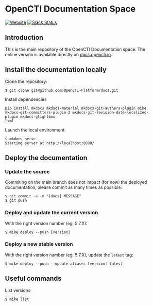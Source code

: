 # OpenCTI Documentation Space

[![Website](https://img.shields.io/badge/website-opencti.io-blue.svg)](https://www.opencti.io)
[![Slack Status](https://img.shields.io/badge/slack-3K%2B%20members-4A154B)](https://community.filigran.io)

## Introduction

This is the main repository of the OpenCTI Documentation space. The online version is available directly on [docs.opencti.io](https://docs.opencti.io).

## Install the documentation locally

Clone the repository:
```
$ git clone git@github.com:OpenCTI-Platform/docs.git
```

Install dependencies
```
pip install mkdocs mkdocs-material mkdocs-git-authors-plugin mike mkdocs-git-committers-plugin-2 mkdocs-git-revision-date-localized-plugin mkdocs-glightbox 
lxml
```

Launch the local environment:
```
$ mkdocs serve
Starting server at http://localhost:8000/
```

## Deploy the documentation

### Update the source

Commiting on the main branch does not impact (for now) the deployed documentation, please commit as many times as possible:
```
$ git commit -a -m "[docs] MESSAGE"
$ git push
```

### Deploy and update the current version

With the right version number (eg. 5.7.X):
```
$ mike deploy --push [version]
```

### Deploy a new stable version

With the right version number (eg. 5.7.X), update the `latest` tag:
```
$ mike deploy --push --update-aliases [version] latest
```

## Useful commands

List versions:
```
$ mike list
```

